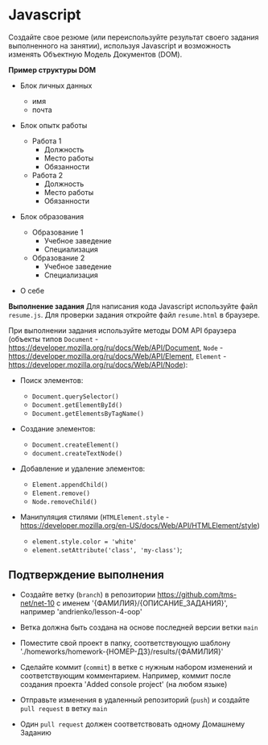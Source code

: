 # Javascript
Создайте свое резюме (или переиспользуйте результат своего задания выполненного на занятии), используя Javascript и возможность изменять Объектную Модель Документов (DOM).

**Пример структуры DOM**
- Блок личных данных
    - имя
    - почта

- Блок опытк работы
    - Работа 1
        - Должность
        - Место работы
        - Обязанности
    - Работа 2
        - Должность
        - Место работы
        - Обязанности

- Блок образования
    - Образование 1
        - Учебное заведение
        - Специализация
    - Образование 2
        - Учебное заведение
        - Специализация

- О себе

**Выполнение задания**
Для написания кода Javascript используйте файл `resume.js`. Для проверки задания откройте файл `resume.html` в браузере.

При выполнении задания используйте методы DOM API браузера (объекты типов `Document` - https://developer.mozilla.org/ru/docs/Web/API/Document, `Node` - https://developer.mozilla.org/ru/docs/Web/API/Element, `Element` - https://developer.mozilla.org/ru/docs/Web/API/Node):
  - Поиск элементов: 
    - `Document.querySelector()`
    - `Document.getElementById()`
    - `Document.getElementsByTagName()`

  - Создание элементов: 
    - `Document.createElement()`
    - `document.createTextNode()`

  - Добавление и удаление элементов:
    - `Element.appendChild()`
    - `Element.remove()`
    - `Node.removeChild()`

  - Манипуляция стилями (`HTMLElement.style` - https://developer.mozilla.org/en-US/docs/Web/API/HTMLElement/style)
    - `element.style.color = 'white'`
    - `element.setAttribute('class', 'my-class')`;

## Подтверждение выполнения

 - Создайте ветку (`branch`) в репозитории https://github.com/tms-net/net-10 с именем '{ФАМИЛИЯ}/{ОПИСАНИЕ_ЗАДАНИЯ}', например 'andrienko/lesson-4-oop'

 - Ветка должна быть создана на основе последней версии ветки `main`

 - Поместите свой проект в папку, соответствующую шаблону './homeworks/homework-{НОМЕР-ДЗ}/results/{ФАМИЛИЯ}'

 - Сделайте коммит (`commit`) в ветке с нужным набором изменений и соответствующим комментарием. Например, коммит после создания проекта 'Added console project' (на любом языке)

 - Отправьте изменения в удаленный репозиторий (`push`) и создайте `pull request` в ветку `main`

 - Один `pull request` должен соответствовать одному Домашнему Заданию